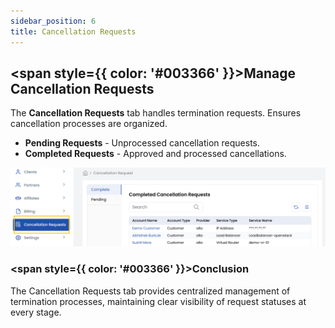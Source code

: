 ```yaml
---
sidebar_position: 6
title: Cancellation Requests
---
```


## <span style={{ color: '#003366' }}>Manage Cancellation Requests</span>

The **Cancellation Requests** tab handles termination requests. Ensures cancellation processes are organized.

- **Pending Requests** - Unprocessed cancellation requests.
- **Completed Requests** - Approved and processed cancellations.

![Cancellation Requests](images/cancel_req.png)

### <span style={{ color: '#003366' }}>Conclusion</span>
The Cancellation Requests tab provides centralized management of termination processes, maintaining clear visibility of request statuses at every stage.